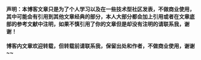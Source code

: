 #### 声明：本博客文章只是为了个人学习以及在一些技术型社区发表，不做商业使用，其中可能会有引用到其他文章经典的部分，本人大部分都会加上引用或者在文章底部的参考文献中注明，如果不慎引用了你的文章但是却没有注明的请联系我，谢谢！
#### 博客内文章欢迎转载，但转载前请联系我，保留出处和作者，不做商业使用，谢谢~~
